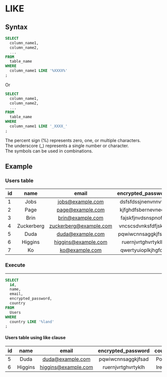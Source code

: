# LIKE

## Syntax

```sql
SELECT
  column_name1,
  column_name2,
  ...
FROM
  table_name
WHERE
  column_name1 LIKE '%XXXX%'
;
```
Or
```sql
SELECT
  column_name1,
  column_name2,
  ...
FROM
  table_name
WHERE
  column_name1 LIKE '_XXXX_'
;
```
The percent sign (%) represents zero, one, or multiple characters.  
The underscore (\_) represents a single number or character.  
The symbols can be used in combinations.

## Example

### Users table

| id | name       | email                  | encrypted_password | country |
|:---|:----------:|:----------------------:|:------------------:|:-------:|
| 1  | Jobs       | jobs@example.com       | dsfsfdssjnenvnnvfq | USA     |
| 2  | Page       | page@example.com       | kjfghdfsbernevnedr | USA     |
| 3  | Brin       | brin@example.com       | fajskfjnvdsnspnofe | USA     |
| 4  | Zuckerberg | zuckerberg@example.com | vncscsdvnksfdfjskw | USA     |
| 5  | Duda       | duda@example.com       | pqwiwcnnsaggkjfsad | Poland  |
| 6  | Higgins    | higgins@example.com    | ruernjvrtghvrtyklh | Ireland |
| 7  | Ko         | ko@example.com         | qwertyuioplkjhgfds | Japan   |

### Execute
---

```sql
SELECT
  id,
  name,
  email,
  encrypted_password,
  country
FROM
  Users
WHERE
  country LIKE '%land'
;
```

#### Users table using like clause

| id | name       | email                  | encrypted_password | country |
|:---|:----------:|:----------------------:|:------------------:|:-------:|
| 5  | Duda       | duda@example.com       | pqwiwcnnsaggkjfsad | Poland  |
| 6  | Higgins    | higgins@example.com    | ruernjvrtghvrtyklh | Ireland |
